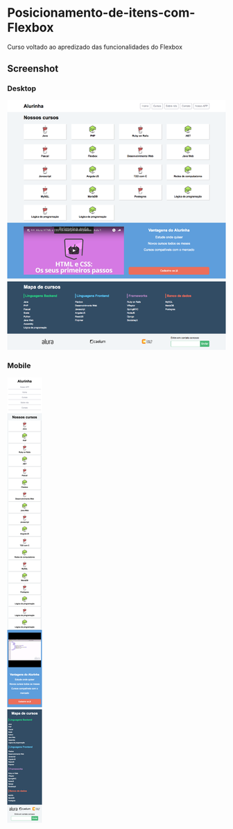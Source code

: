 # Posicionamento-de-itens-com-Flexbox

Curso voltado ao apredizado das funcionalidades do Flexbox

## Screenshot

### Desktop
![](layouts/alurinha-layout-desktop.png)

### Mobile
![](layouts/alurinha-layout-mobile.png)
